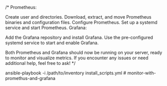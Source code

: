 
/*
Prometheus:

Create user and directories.
Download, extract, and move Prometheus binaries and configuration files.
Configure Prometheus.
Set up a systemd service and start Prometheus.
Grafana:

Add the Grafana repository and install Grafana.
Use the pre-configured systemd service to start and enable Grafana.

Both Prometheus and Grafana should now be running on your server, ready to monitor and visualize metrics. If you encounter any issues or need additional help, feel free to ask!
*/

ansible-playbook -i /path/to/inventory install_scripts.yml
#   m o n i t o r - w i t h - p r o m e t h u s - a n d - g r a f a n a  
 